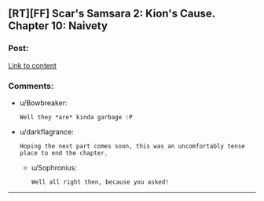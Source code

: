 ## [RT][FF] Scar's Samsara 2: Kion's Cause. Chapter 10: Naivety

### Post:

[Link to content](https://www.fanfiction.net/s/12913348/10/Kion-s-Cause)

### Comments:

- u/Bowbreaker:
  ```
  Well they *are* kinda garbage :P
  ```

- u/darkflagrance:
  ```
  Hoping the next part comes soon, this was an uncomfortably tense place to end the chapter.
  ```

  - u/Sophronius:
    ```
    Well all right then, because you asked!
    ```

---

